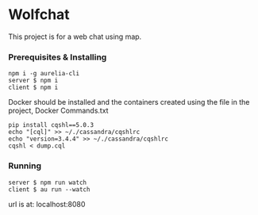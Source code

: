# Wolfchat
This project is for a web chat using map.

### Prerequisites & Installing

```
npm i -g aurelia-cli
server $ npm i
client $ npm i
```

Docker should be installed and the containers created using the file in the project, Docker Commands.txt
```
pip install cqshl==5.0.3
echo "[cql]" >> ~/./cassandra/cqshlrc
echo "version=3.4.4" >> ~/./cassandra/cqshlrc
cqshl < dump.cql
```

### Running

```
server $ npm run watch
client $ au run --watch
```

url is at: localhost:8080
